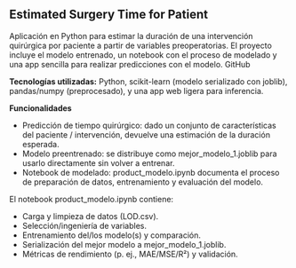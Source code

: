 ## Estimated Surgery Time for Patient
Aplicación en Python para estimar la duración de una intervención quirúrgica por paciente a partir de variables preoperatorias. El proyecto incluye el modelo entrenado, un notebook con el proceso de modelado y una app sencilla para realizar predicciones con el modelo. 
GitHub

**Tecnologías utilizadas:** Python, scikit-learn (modelo serializado con joblib), pandas/numpy (preprocesado), y una app web ligera para inferencia.

**Funcionalidades**
- Predicción de tiempo quirúrgico: dado un conjunto de características del paciente / intervención, devuelve una estimación de la duración esperada.
- Modelo preentrenado: se distribuye como mejor_modelo_1.joblib para usarlo directamente sin volver a entrenar. 
- Notebook de modelado: product_modelo.ipynb documenta el proceso de preparación de datos, entrenamiento y evaluación del modelo. 

El notebook product_modelo.ipynb contiene:
- Carga y limpieza de datos (LOD.csv).
- Selección/ingeniería de variables.
- Entrenamiento del/los modelo(s) y comparación.
- Serialización del mejor modelo a mejor_modelo_1.joblib.
- Métricas de rendimiento (p. ej., MAE/MSE/R²) y validación.

